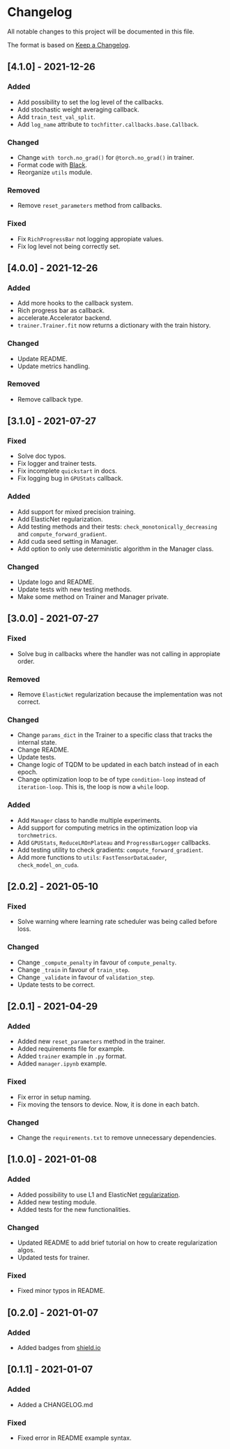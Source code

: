 # Changelog

All notable changes to this project will be documented in this file.

The format is based on [Keep a Changelog](http://keepachangelog.com/en/1.0.0/).

## [4.1.0] - 2021-12-26

### Added

- Add possibility to set the log level of the callbacks.
- Add stochastic weight averaging callback.
- Add `train_test_val_split`.
- Add `log_name` attribute to `tochfitter.callbacks.base.Callback`.

### Changed

- Change `with torch.no_grad()` for `@torch.no_grad()` in trainer.
- Format code with [Black](https://github.com/psf/black).
- Reorganize `utils` module.

### Removed 

- Remove `reset_parameters` method from callbacks.

### Fixed

- Fix `RichProgressBar` not logging appropiate values.
- Fix log level not being correctly set.


## [4.0.0] - 2021-12-26

### Added

- Add more hooks to the callback system.
- Rich progress bar as callback.
- accelerate.Accelerator backend.
- `trainer.Trainer.fit` now returns a dictionary with the train history.

### Changed

- Update README.
- Update metrics handling.

### Removed 

- Remove callback type.


## [3.1.0] - 2021-07-27

### Fixed

- Solve doc typos.
- Fix logger and trainer tests.
- Fix incomplete `quickstart` in docs.
- Fix logging bug in `GPUStats` callback.

### Added

- Add support for mixed precision training.
- Add ElasticNet regularization.
- Add testing methods and their tests: `check_monotonically_decreasing` and `compute_forward_gradient`.
- Add cuda seed setting in Manager.
- Add option to only use deterministic algorithm in the Manager class.

### Changed

- Update logo and README.
- Update tests with new testing methods.
- Make some method on Trainer and Manager private.

## [3.0.0] - 2021-07-27

### Fixed

- Solve bug in callbacks where the handler was not calling in appropiate order.

### Removed
- Remove `ElasticNet` regularization because the implementation was not correct.

### Changed

- Change `params_dict` in the Trainer to a specific class that tracks the internal state.
- Change README.
- Update tests.
- Change logic of TQDM to be updated in each batch instead of in each epoch.
- Change optimization loop to be of type `condition-loop` instead of `iteration-loop`. This is, the loop is now a `while` loop.

### Added

- Add `Manager` class to handle multiple experiments.
- Add support for computing metrics in the optimization loop via `torchmetrics`.
- Add `GPUStats`, `ReduceLROnPlateau` and `ProgressBarLogger` callbacks.
- Add testing utility to check gradients: `compute_forward_gradient`.
- Add more functions to `utils`: `FastTensorDataLoader`, `check_model_on_cuda`.

## [2.0.2] - 2021-05-10

### Fixed

- Solve warning where learning rate scheduler was being called before loss.

### Changed

- Change `_compute_penalty` in favour of `compute_penalty`.
- Change `_train` in favour of `train_step`.
- Change `_validate` in favour of `validation_step`.
- Update tests to be correct.

## [2.0.1] - 2021-04-29

### Added

- Added new `reset_parameters` method in the trainer.
- Added requirements file for example.
- Added `trainer` example in `.py` format.
- Added `manager.ipynb` example.

### Fixed

- Fix error in setup naming.
- Fix moving the tensors to device. Now, it is done in each batch.

### Changed

- Change the `requirements.txt` to remove unnecessary dependencies.


## [1.0.0] - 2021-01-08

### Added

- Added possibility to use L1 and ElasticNet [regularization](https://github.com/Xylambda/torchfitter/pull/3).
- Added new testing module.
- Added tests for the new functionalities.

### Changed

- Updated README to add brief tutorial on how to create regularization algos.
- Updated tests for trainer.

### Fixed

- Fixed minor typos in README.


## [0.2.0] - 2021-01-07

### Added

- Added badges from [shield.io](https://shields.io/)


## [0.1.1] - 2021-01-07

### Added

- Added a CHANGELOG.md

### Fixed

- Fixed error in README example syntax.